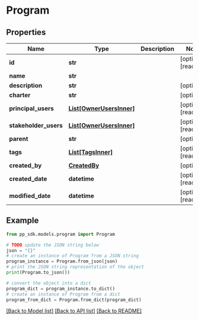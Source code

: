# Program


## Properties

Name | Type | Description | Notes
------------ | ------------- | ------------- | -------------
**id** | **str** |  | [optional] [readonly] 
**name** | **str** |  | 
**description** | **str** |  | [optional] 
**charter** | **str** |  | [optional] 
**principal_users** | [**List[OwnerUsersInner]**](OwnerUsersInner.md) |  | [optional] [readonly] 
**stakeholder_users** | [**List[OwnerUsersInner]**](OwnerUsersInner.md) |  | [optional] [readonly] 
**parent** | **str** |  | [optional] 
**tags** | [**List[TagsInner]**](TagsInner.md) |  | [optional] [readonly] 
**created_by** | [**CreatedBy**](CreatedBy.md) |  | [optional] 
**created_date** | **datetime** |  | [optional] [readonly] 
**modified_date** | **datetime** |  | [optional] [readonly] 

## Example

```python
from pp_sdk.models.program import Program

# TODO update the JSON string below
json = "{}"
# create an instance of Program from a JSON string
program_instance = Program.from_json(json)
# print the JSON string representation of the object
print(Program.to_json())

# convert the object into a dict
program_dict = program_instance.to_dict()
# create an instance of Program from a dict
program_from_dict = Program.from_dict(program_dict)
```
[[Back to Model list]](../README.md#documentation-for-models) [[Back to API list]](../README.md#documentation-for-api-endpoints) [[Back to README]](../README.md)


